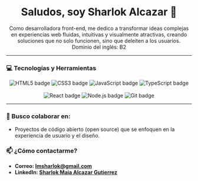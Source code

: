 <h1 align="center">Saludos, soy Sharlok Alcazar 👋</h1>
<p align="center">
  Como desarrolladora front-end, me dedico a transformar ideas complejas en experiencias web fluidas, intuitivas y visualmente atractivas, creando soluciones que no solo funcionen, sino que deleiten a los usuarios.
  <br>
  Dominio del inglés: B2
</p>

---

### 💻 Tecnologías y Herramientas

<p align="center">
  <img src="https://img.shields.io/badge/HTML5-E34F26?style=for-the-badge&logo=html5&logoColor=white" alt="HTML5 badge" />
  <img src="https://img.shields.io/badge/CSS3-1572B6?style=for-the-badge&logo=css3&logoColor=white" alt="CSS3 badge" />
  <img src="https://img.shields.io/badge/JavaScript-F7DF1E?style=for-the-badge&logo=javascript&logoColor=black" alt="JavaScript badge" />
  <img src="https://img.shields.io/badge/TypeScript-007ACC?style=for-the-badge&logo=typescript&logoColor=white" alt="TypeScript badge" />
  <br>
  <br>
  <img src="https://img.shields.io/badge/React-61DAFB?style=for-the-badge&logo=react&logoColor=black" alt="React badge" />
  <img src="https://img.shields.io/badge/Node.js-339933?style=for-the-badge&logo=node.js&logoColor=white" alt="Node.js badge" />
  <img src="https://img.shields.io/badge/Git-F05032?style=for-the-badge&logo=git&logoColor=white" alt="Git badge" />
  
</p>

---

### 🤝 Busco colaborar en:
- Proyectos de código abierto (open source) que se enfoquen en la experiencia de usuario y el diseño.

### 📫 ¿Cómo contactarme?
- **Correo: Imsharlok@gmail.com**
- **LinkedIn: [Sharlok Maia Alcazar Gutierrez](https://www.linkedin.com/in/sharlok-maia-alc%C3%A1zar-guti%C3%A9rrez-91940a384/)**
